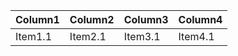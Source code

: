 | Column1    | Column2    | Column3    | Column4    |
|---------------- | --------------- | --------------- | --------------- |
| Item1.1    | Item2.1    | Item3.1    | Item4.1    |
